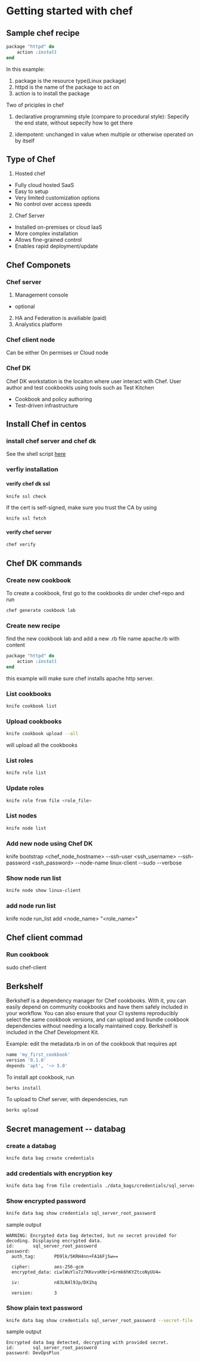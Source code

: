 # Getting started with chef

## Sample chef recipe

```ruby
package "httpd" do
    action :install
end
```

In this example:
1. package is the resource type(Linux package)
1. httpd is the name of the package to act on
1. action is to install the package

Two of priciples in chef

1. declarative programming style (compare to procedural style): Sepecify the end state, without sepecify how to get there

2. idempotent: unchanged in value when multiple or otherwise operated on by itself


## Type of Chef

1. Hosted chef 
- Fully cloud hosted SaaS
- Easy to setup
- Very limited customization options
- No control over access speeds
2. Chef Server
- Installed on-premises or cloud IaaS
- More complex installation
- Allows fine-grained control
- Enables rapid deployment/update

## Chef Componets
### Chef server
1. Management console
- optional
2. HA and Federation is availiable (paid)
3. Analystics platform

### Chef client node
Can be either On permises or Cloud node

### Chef DK
Chef DK workstation is the locaiton where user interact with Chef. User author and test cookbookls using tools such as Test Kitchen
- Cookbook and policy authoring
- Test-driven infrastructure

## Install Chef in centos

### install chef server and chef dk
See the shell script [here](VagrantProvision/provision.sh)

### verfiy installation

#### verify chef dk ssl
```bash
knife ssl check
```
If the cert is self-signed, make sure you trust the CA by using

```bash
knife ssl fetch
```

#### verify chef server
```bash
chef verify
```

## Chef DK commands

### Create new cookbook
To create a cookbook, first go to the cookbooks dir under chef-repo and run 
```bash
chef generate cookbook lab
```

### Create new recipe
find the new cookbook lab and add a new .rb file name apache.rb with content
```ruby
package "httpd" do
    action :install
end
```

this example will make sure chef installs apache http server.

### List cookbooks
```bash
knife cookbook list
```

### Upload cookbooks
```bash
knife cookbook upload --all
```

will upload all the cookbooks

### List roles
```bash
knife role list
```

### Update roles
``` bash
knife role from file <role_file>
```

### List nodes
```bash
knife node list
```

### Add new node using Chef DK
knife bootstrap <chef_node_hostname> --ssh-user <ssh_username> --ssh-password <ssh_password> --node-name linux-client --sudo --verbose

### Show node run list
```bash
knife node show linux-client
```

### add node run list 
knife node run_list add <node_name> "<role_name>"

## Chef client commad

### Run cookbook
sudo chef-client

## Berkshelf
Berkshelf is a dependency manager for Chef cookbooks. With it, you can easily depend on community cookbooks and have them safely included in your workflow. You can also ensure that your CI systems reproducibly select the same cookbook versions, and can upload and bundle cookbook dependencies without needing a locally maintained copy. Berkshelf is included in the Chef Development Kit.

Example: edit the metadata.rb in on of the cookbook that requires apt

```ruby
name 'my_first_cookbook'
version '0.1.0'
depends 'apt', '~> 5.0'
```

To install apt cookbook, run
```bash
berks install
```

To upload to Chef server, with dependencies, run
```bash
berks upload
```


## Secret management -- databag

### create a databag
```bash
knife data bag create credentials
```

### add credentials with encryption key
```bash
knife data bag from file credentials ./data_bags/credentials/sql_server_root_password.json --secret-file encrypted_data_bag_secret
```

### Show encrypted password
```bash
knife data bag show credentials sql_server_root_password
```

sample output
```
WARNING: Encrypted data bag detected, but no secret provided for decoding. Displaying encrypted data.
id:       sql_server_root_password
password:
  auth_tag:       PD9lk/5KRH4nn+FA16Fj5w==

  cipher:         aes-256-gcm
  encrypted_data: cLwlWuYlu7z7KKvvsKNri+Grmk6hKYZtcoNyUU4=

  iv:             n83LN4l9Jp/DX1hq

  version:        3
```

### Show plain text password
```bash
knife data bag show credentials sql_server_root_password --secret-file encrypted_data_bag_secret
```

sample output
```
Encrypted data bag detected, decrypting with provided secret.
id:       sql_server_root_password
password: DevOpsPlus
```